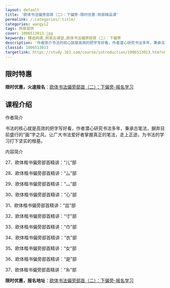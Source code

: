 ```yaml
---
layout: default
title: '欧体书法偏旁部首（二）：下偏旁-限时优惠-网易精品课'
permalink: /:categories/:title/
categories: wangyi2
tags: 网易提供
cover: 1006513013.jpg
keywords: 精选网课,网易云课堂,欧体书法偏旁部首（二）：下偏旁
description: '作者简介书法的核心就是高效的把字写好看，作者潜心研究书法多年，秉承古笔法，摒弃目前盛行的“画”字之风，让广大书法爱好者掌'
classid: 1006513013
targetlink: https://study.163.com/course/introduction/1006513013.htm?share=1&shareId=1025206652&utm_campaign=share&utm_medium=iphoneShare&utm_source=&utm_u=1025206652
---
```


## 限时特惠

**限时优惠，火速报名**：[欧体书法偏旁部首（二）：下偏旁-报名学习](https://study.163.com/course/introduction/1006513013.htm?share=1&shareId=1025206652&utm_campaign=share&utm_medium=iphoneShare&utm_source=&utm_u=1025206652)

## 课程介绍

作者简介

书法的核心就是高效的把字写好看，作者潜心研究书法多年，秉承古笔法，摒弃目前盛行的“画”字之风，让广大书法爱好者掌握真正的笔法，走上正途，为书法的学习打下坚实的根基。



内容简介

27、欧体楷书偏旁部首精讲：“儿”部

28、欧体楷书偏旁部首精讲：“厶”部

29、欧体楷书偏旁部首精讲：“灬”部

30、欧体楷书偏旁部首精讲：“心”部

31、欧体楷书偏旁部首精讲：“皿”部

32、欧体楷书偏旁部首精讲：“寸”部

33、欧体楷书偏旁部首精讲：“巾”部

34、欧体楷书偏旁部首精讲：“衣”部

35、欧体楷书偏旁部首精讲：“女”部

36、欧体楷书偏旁部首精讲：“是”部

37、欧体楷书偏旁部首精讲：“糸”部

**限时优惠，报名地址**：[欧体书法偏旁部首（二）：下偏旁-报名学习](https://study.163.com/course/introduction/1006513013.htm?share=1&shareId=1025206652&utm_campaign=share&utm_medium=iphoneShare&utm_source=&utm_u=1025206652)

